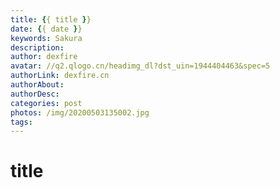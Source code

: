 ```yaml
---
title: {{ title }}
date: {{ date }}
keywords: Sakura
description:
author: dexfire
avatar: //q2.qlogo.cn/headimg_dl?dst_uin=1944404463&spec=5
authorLink: dexfire.cn
authorAbout:
authorDesc:
categories: post
photos: /img/20200503135002.jpg
tags:
---
```


# title
